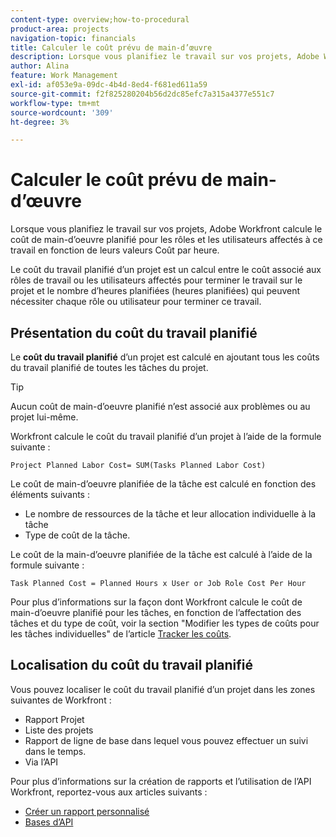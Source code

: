 ```yaml
---
content-type: overview;how-to-procedural
product-area: projects
navigation-topic: financials
title: Calculer le coût prévu de main-d’œuvre
description: Lorsque vous planifiez le travail sur vos projets, Adobe Workfront calcule le coût de main-d’oeuvre planifié pour les rôles et les utilisateurs affectés à ce travail en fonction de leurs valeurs Coût par heure.
author: Alina
feature: Work Management
exl-id: af053e9a-09dc-4b4d-8ed4-f681ed611a59
source-git-commit: f2f825280204b56d2dc85efc7a315a4377e551c7
workflow-type: tm+mt
source-wordcount: '309'
ht-degree: 3%

---
```


# Calculer le coût prévu de main-d’œuvre

Lorsque vous planifiez le travail sur vos projets, Adobe Workfront calcule le coût de main-d’oeuvre planifié pour les rôles et les utilisateurs affectés à ce travail en fonction de leurs valeurs Coût par heure.

Le coût du travail planifié d’un projet est un calcul entre le coût associé aux rôles de travail ou les utilisateurs affectés pour terminer le travail sur le projet et le nombre d’heures planifiées (heures planifiées) qui peuvent nécessiter chaque rôle ou utilisateur pour terminer ce travail.

## Présentation du coût du travail planifié

Le **coût du travail planifié** d’un projet est calculé en ajoutant tous les coûts du travail planifié de toutes les tâches du projet.

>[!TIP]
>
>Aucun coût de main-d’oeuvre planifié n’est associé aux problèmes ou au projet lui-même.

Workfront calcule le coût du travail planifié d’un projet à l’aide de la formule suivante :

```
Project Planned Labor Cost= SUM(Tasks Planned Labor Cost)
```

Le coût de main-d’oeuvre planifiée de la tâche est calculé en fonction des éléments suivants :

* Le nombre de ressources de la tâche et leur allocation individuelle à la tâche
* Type de coût de la tâche.

Le coût de la main-d’oeuvre planifiée de la tâche est calculé à l’aide de la formule suivante :

```
Task Planned Cost = Planned Hours x User or Job Role Cost Per Hour
```

Pour plus d’informations sur la façon dont Workfront calcule le coût de main-d’oeuvre planifié pour les tâches, en fonction de l’affectation des tâches et du type de coût, voir la section &quot;Modifier les types de coûts pour les tâches individuelles&quot; de l’article [Tracker les coûts](../../../manage-work/projects/project-finances/track-costs.md).

## Localisation du coût du travail planifié

Vous pouvez localiser le coût du travail planifié d’un projet dans les zones suivantes de Workfront :

* Rapport Projet
* Liste des projets
* Rapport de ligne de base dans lequel vous pouvez effectuer un suivi dans le temps.
* Via l’API

Pour plus d’informations sur la création de rapports et l’utilisation de l’API Workfront, reportez-vous aux articles suivants :

* [Créer un rapport personnalisé](../../../reports-and-dashboards/reports/creating-and-managing-reports/create-custom-report.md)
* [Bases d’API](../../../wf-api/general/api-basics.md)
